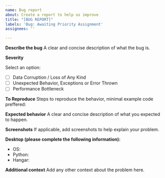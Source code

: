 ```yaml
---
name: Bug report
about: Create a report to help us improve
title: "[BUG REPORT]"
labels: 'Bug: Awaiting Priority Assignment'
assignees: ''

---
```


**Describe the bug**
A clear and concise description of what the bug is.


**Severity**
<!--- fill in the space between `[ ]` with and `x` (ie. `[x]`) --->
Select an option:
- [ ] Data Corruption / Loss of Any Kind
- [ ] Unexpected Behavior, Exceptions or Error Thrown
- [ ] Performance Bottleneck

**To Reproduce**
Steps to reproduce the behavior, minimal example code preffered:


**Expected behavior**
A clear and concise description of what you expected to happen.


**Screenshots**
If applicable, add screenshots to help explain your problem.


**Desktop (please complete the following information):**

 - OS:
 - Python:
 - Hangar: 

**Additional context**
Add any other context about the problem here.

